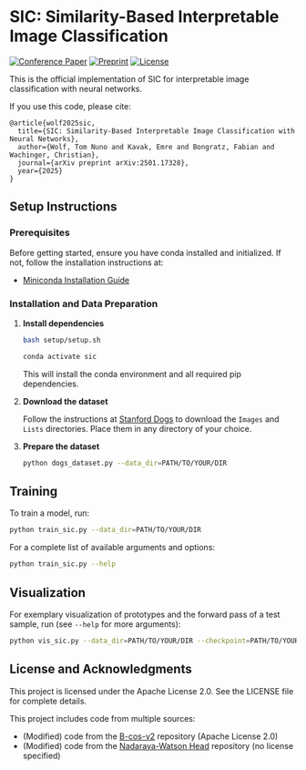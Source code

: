# SIC: Similarity-Based Interpretable Image Classification

[![Conference Paper](https://img.shields.io/static/v1?label=DOI&message=ToBeReleasedAtICCV25&color=3a7ebb)](https://doi.org/)
[![Preprint](https://img.shields.io/badge/arXiv-2501.17328-b31b1b)](https://arxiv.org/abs/2501.17328)
[![License](https://img.shields.io/badge/license-Apache%20License%202.0-blue)](LICENSE)


This is the official implementation of SIC for interpretable image classification with neural networks.

If you use this code, please cite:

```
@article{wolf2025sic,
  title={SIC: Similarity-Based Interpretable Image Classification with Neural Networks},
  author={Wolf, Tom Nuno and Kavak, Emre and Bongratz, Fabian and Wachinger, Christian},
  journal={arXiv preprint arXiv:2501.17328},
  year={2025}
}
```

## Setup Instructions

### Prerequisites

Before getting started, ensure you have conda installed and initialized. If not, follow the installation instructions at:
- [Miniconda Installation Guide](https://www.anaconda.com/docs/getting-started/miniconda/install#quickstart-install-instructions)

### Installation and Data Preparation

1. **Install dependencies**
   ```bash
   bash setup/setup.sh

   conda activate sic
   ```
   This will install the conda environment and all required pip dependencies.

2. **Download the dataset**
   
   Follow the instructions at [Stanford Dogs](http://vision.stanford.edu/aditya86/ImageNetDogs/) to download the `Images` and `Lists` directories. Place them in any directory of your choice.

3. **Prepare the dataset**
   ```bash
   python dogs_dataset.py --data_dir=PATH/TO/YOUR/DIR
   ```

## Training

To train a model, run:
```bash
python train_sic.py --data_dir=PATH/TO/YOUR/DIR
```

For a complete list of available arguments and options:
```bash
python train_sic.py --help
```

## Visualization

For exemplary visualization of prototypes and the forward pass of a test sample, run (see `--help` for more arguments):
```bash
python vis_sic.py --data_dir=PATH/TO/YOUR/DIR --checkpoint=PATH/TO/YOUR/.PTH
```

## License and Acknowledgments

This project is licensed under the Apache License 2.0. See the LICENSE file for complete details.

This project includes code from multiple sources:
- (Modified) code from the [B-cos-v2](https://github.com/B-cos/B-cos-v2) repository (Apache License 2.0)
- (Modified) code from the [Nadaraya-Watson Head](https://github.com/alanqrwang/nwhead) repository (no license specified)
